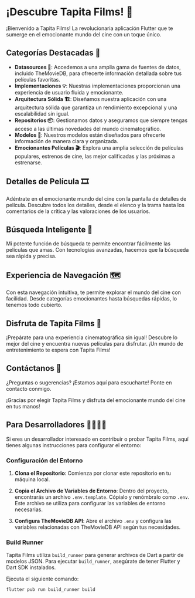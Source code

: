 # ¡Descubre Tapita Films! 🍿

¡Bienvenido a Tapita Films! La revolucionaria aplicación Flutter que te sumerge en el emocionante mundo del cine con un toque único.

## Categorías Destacadas 🎥

- **Datasources 📡**: Accedemos a una amplia gama de fuentes de datos, incluido TheMovieDB, para ofrecerte información detallada sobre tus películas favoritas.
- **Implementaciones 💡**: Nuestras implementaciones proporcionan una experiencia de usuario fluida y emocionante.
- **Arquitectura Sólida 🏗️**: Diseñamos nuestra aplicación con una arquitectura sólida que garantiza un rendimiento excepcional y una escalabilidad sin igual.
- **Repositorios 📦**: Gestionamos datos y aseguramos que siempre tengas acceso a las últimas novedades del mundo cinematográfico.
- **Modelos 📑**: Nuestros modelos están diseñados para ofrecerte información de manera clara y organizada.
- **Emocionantes Películas 🎬**: Explora una amplia selección de películas populares, estrenos de cine, las mejor calificadas y las próximas a estrenarse.

## Detalles de Película 🎞️

Adéntrate en el emocionante mundo del cine con la pantalla de detalles de película. Descubre todos los detalles, desde el elenco y la trama hasta los comentarios de la crítica y las valoraciones de los usuarios.

## Búsqueda Inteligente 🧐

Mi potente función de búsqueda te permite encontrar fácilmente las películas que amas. Con tecnologías avanzadas, hacemos que la búsqueda sea rápida y precisa.

## Experiencia de Navegación 🗺️

Con esta navegación intuitiva, te permite explorar el mundo del cine con facilidad. Desde categorías emocionantes hasta búsquedas rápidas, lo tenemos todo cubierto.

## Disfruta de Tapita Films 🎉

¡Prepárate para una experiencia cinematográfica sin igual! Descubre lo mejor del cine y encuentra nuevas películas para disfrutar. ¡Un mundo de entretenimiento te espera con Tapita Films!

## Contáctanos 📧

¿Preguntas o sugerencias? ¡Estamos aquí para escucharte! Ponte en contacto conmigo.

¡Gracias por elegir Tapita Films y disfruta del emocionante mundo del cine en tus manos!

## Para Desarrolladores 👩‍💻👨‍💻

Si eres un desarrollador interesado en contribuir o probar Tapita Films, aquí tienes algunas instrucciones para configurar el entorno:

### Configuración del Entorno

1. **Clona el Repositorio**: Comienza por clonar este repositorio en tu máquina local.

2. **Copia el Archivo de Variables de Entorno**: Dentro del proyecto, encontrarás un archivo `.env.template`. Cópialo y renómbralo como `.env`. Este archivo se utiliza para configurar las variables de entorno necesarias.

3. **Configura TheMovieDB API**: Abre el archivo `.env` y configura las variables relacionadas con TheMovieDB API según tus necesidades.

### Build Runner

Tapita Films utiliza `build_runner` para generar archivos de Dart a partir de modelos JSON. Para ejecutar `build_runner`, asegúrate de tener Flutter y Dart SDK instalados.

Ejecuta el siguiente comando:

```bash
flutter pub run build_runner build
